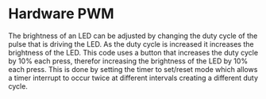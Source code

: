 # Hardware PWM
The brightness of an LED can be adjusted by changing the duty cycle of the pulse that is driving the LED. As the duty cycle is increased it increases the brightness of the LED. This code uses a button that increases the duty cycle by 10% each press, therefor increasing the brightness of the LED by 10% each press. This is done by setting the timer to set/reset mode which allows a timer interrupt to occur twice at different intervals creating a different duty cycle. 
